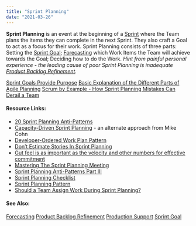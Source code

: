 ```yaml
---
title: "Sprint Planning"
date: "2021-03-26"
---
```


**Sprint Planning** is an event at the beginning of a [Sprint](/glossary/sprint) where the Team plans the items they can complete in the next Sprint. They also craft a Goal to act as a focus for their work. Sprint Planning consists of three parts: Setting the [Sprint Goal](/glossary/sprint-goal); [Forecasting](/glossary/forecasting) which Work Items the Team will achieve towards the Goal; Deciding how to do the Work. _Hint from painful personal experience - the leading cause of poor Sprint Planning is inadequate [Product Backlog Refinement](/glossary/product-backlog-refinement)._

[Sprint Goals Provide Purpose](/blog/sprint-goals-provide-purpose.html) [Basic Explanation of the Different Parts of Agile Planning](/blog/basic-explanation-of-the-different-parts-of-agile-planning.html) [Scrum by Example - How Sprint Planning Mistakes Can Derail a Team](/blog/how-sprint-planning-mistakes-can-derail-a-team.html)

#### Resource Links:

- [20 Sprint Planning Anti-Patterns](https://age-of-product.com/scrum-sprint-planning-anti-patterns/)
- [Capacity-Driven Sprint Planning](https://www.mountaingoatsoftware.com/blog/capacity-driven-sprint-planning) - an alternate approach from Mike Cohn
- [Developer-Ordered Work Plan Pattern](https://sites.google.com/a/scrumplop.org/published-patterns/value-stream/sprint-backlog/developer-ordered-work-plan)
- [Don’t Estimate Stories In Sprint Planning](https://www.leadingagile.com/2014/09/dont-estimate-stories-sprint-planning/)
- [Gut feel is as important as the velocity and other numbers for effective commitment](https://blog.gdinwiddie.com/2013/05/24/team-commitment/)
- [Mastering The Sprint Planning Meeting](https://agilemasteryinstitute.com/blog/mastering-the-sprint-planning-meeting/)
- [Sprint Planning Anti-Patterns Part III](https://david-theil.medium.com/agile-anti-patterns-sprint-planning-anti-patterns-part-iii-1fcc8c4e319f)
- [Sprint Planning Checklist](https://age-of-product.com/sprint-planning-checklist/)
- [Sprint Planning Pattern](https://sites.google.com/a/scrumplop.org/published-patterns/value-stream/sprint-planning)
- [Should a Team Assign Work During Sprint Planning?](https://www.mountaingoatsoftware.com/blog/should-a-team-assign-work-during-sprint-planning)

#### See Also:

[Forecasting](/glossary/forecasting) [Product Backlog Refinement](/glossary/product-backlog-refinement) [Production Support](/glossary/production-support) [Sprint Goal](/glossary/sprint-goal)
